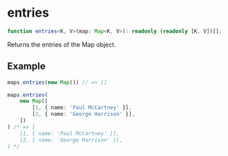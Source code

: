 # entries

```ts
function entries<K, V>(map: Map<K, V>): readonly (readonly [K, V])[];
```

Returns the entries of the Map object.

## Example

```ts
maps.entries(new Map()) // => []
```

```ts
maps.entries(
    new Map([
        [1, { name: 'Paul McCartney' }],
        [2, { name: 'George Harrison' }],
    ])
) /* => [
    [1, { name: 'Paul McCartney' }],
    [2, { name: 'George Harrison' }],
] */
```
